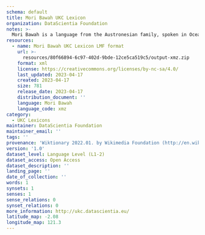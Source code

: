 ```yaml
---
schema: default
title: Mori Bawah UKC Lexicon
organization: DataScientia Foundation
notes: >-
  Mori Bawah is a language from the Austronesian family, spoken in Oceania. The UKC Lexicon of Mori Bawah is represented as a lexico-semantic network. It consists of words, word senses, synsets, as well as sense-level and synset-level relationships.
resources:
  - name: Mori Bawah UKC Lexicon LMF format
    url: >-
      resources/80f66894-6c97-402d-9bde-12ce5ca519c5/output-xmz.zip
    format: xml
    license: https://creativecommons.org/licenses/by-nc-sa/4.0/
    last_updated: 2023-04-17
    created: 2023-04-17
    size: 781
    release_date: 2023-04-17
    distribution_document: ''
    language: Mori Bawah
    language_code: xmz
category:
  - UKC Lexicons
maintainer: DataScientia Foundation
maintainer_email: ''
tags: ''
provenance: 'Wiktionary 2022.01. by Wikimedia Foundation (http://en.wiktionary.org); Princeton WordNet 2.1 by Princeton University (https://wordnet.princeton.edu)'
version: '1.0'
dataset_level: Language Level (L1-2)
dataset_access: Open Access
dataset_description: ''
landing_page: ''
date_of_collection: ''
words: 1
synsets: 1
senses: 1
sense_relations: 0
synset_relations: 0
more_information: http://ukc.datascientia.eu/
latitude_map: -2.08
longitude_map: 121.3
---
```

